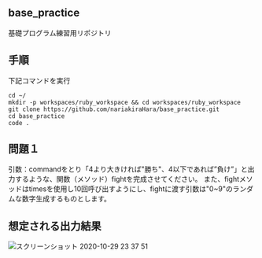 ## base_practice
基礎プログラム練習用リポジトリ

## 手順
下記コマンドを実行
```
cd ~/
mkdir -p workspaces/ruby_workspace && cd workspaces/ruby_workspace
git clone https://github.com/nariakiraHara/base_practice.git
cd base_practice
code .
```

## 問題１
引数：commandをとり「4より大きければ"勝ち"、4以下であれば”負け”」と出力するような、関数（メソッド）fightを完成させてください。
また、fightメソッドはtimesを使用し10回呼び出すようにし、fightに渡す引数は"0~9"のランダムな数字生成するものとします。

想定される出力結果
---
![スクリーンショット 2020-10-29 23 37 51](https://user-images.githubusercontent.com/35086740/97588372-c4167500-1a3f-11eb-99fd-be4e72210adf.png)
